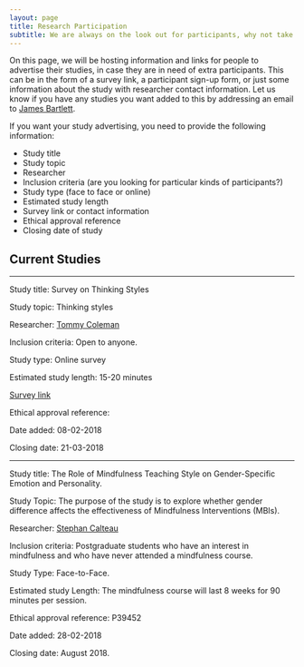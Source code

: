 ```yaml
---
layout: page
title: Research Participation
subtitle: We are always on the look out for participants, why not take part in one of your fellow post-grad's studies?
---
```


On this page, we will be hosting information and links for people to advertise their studies, in case they are in need of extra participants. This can be in the form of a survey link, a participant sign-up form, or just some information about the study with researcher contact information. Let us know if you have any studies you want added to this by addressing an email to [James Bartlett](mailto:cov.pgrnewsletter@gmail.com).

If you want your study advertising, you need to provide the following information:
- Study title
- Study topic
- Researcher
- Inclusion criteria (are you looking for particular kinds of participants?)
- Study type (face to face or online)
- Estimated study length
- Survey link or contact information
- Ethical approval reference
- Closing date of study

## Current Studies

___

Study title: Survey on Thinking Styles

Study topic: Thinking styles

Researcher: [Tommy Coleman](mailto:colema56@uni.coventry.ac.uk)

Inclusion criteria: Open to anyone.

Study type: Online survey

Estimated study length: 15-20 minutes

[Survey link](https://coventryhls.eu.qualtrics.com/jfe/form/SV_2l6a0823kUt1l4h)

Ethical approval reference:

Date added: 08-02-2018

Closing date: 21-03-2018

___


Study title: The Role of Mindfulness Teaching Style on Gender-Specific Emotion and Personality.

Study Topic: The purpose of the study is to explore whether gender difference affects the effectiveness of Mindfulness Interventions (MBIs).

Researcher: [Stephan Calteau](mailto:calteauj@uni.coventry.ac.uk)

Inclusion criteria: Postgraduate students who have an interest in mindfulness and who have never attended a mindfulness course.

Study Type: Face-to-Face.

Estimated study Length: The mindfulness course will last 8 weeks for 90 minutes per session.

Ethical approval reference: P39452

Date added: 28-02-2018

Closing date: August 2018.
